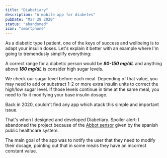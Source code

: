 ```yaml
---
title: "Diabetiary"
description: "A mobile app for diabetes"
pubDate: "Mar 28 2020"
status: "abandoned"
icon: "smartphone"
---
```


As a diabetic type I patient, one of the keys of success and wellbeing is to adapt your insulin doses. Let's explain it better with an example where I'm going to tremendusly simplify everything:

A correct range for a diabetic person would be **_80-150 mg/dL_** and anything above **_180 mg/dL_** is consider high sugar levels.

We check our sugar level before each meal. Depending of that value, you may need to add or substract 1-2 or more extra insulin units to correct the high/low sugar level. If those levels continue in time at the same meal, you need to fix it modifying your base insulin dosage.

Back in 2020, couldn't find any app which atack this simple and important issue.

That's when I designed and developed Diabetiary. Spoiler alert: I abandoned the project because of the [Abbot sensor](https://www.freestyle.abbott/es-es/inicio.html) given by the spanish public healthcare system.

The main goal of the app was to notify the user that they need to modify their dosage, pointing out that in some meals they have an incorrect constant value.
